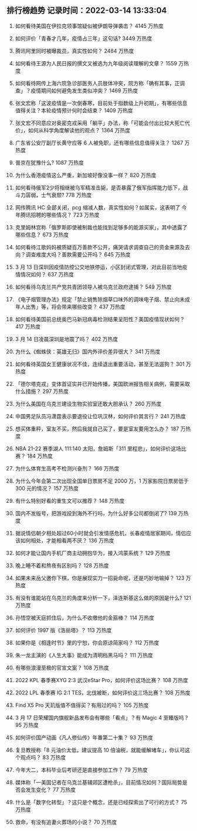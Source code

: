 
## 排行榜趋势 记录时间：2022-03-14 13:33:04
  
  1. 如何看待美国在伊拉克领事馆疑似被伊朗导弹袭击？ 4145 万热度
    
  2. 如何评价「青春才几年，疫情占三年」这句话? 3449 万热度
    
  3. 腾讯阿里同时被曝裁员，真实性如何？ 2484 万热度
    
  4. 如何看待王源为人民日报的撰文又被选为九年级阅读理解的文章？ 1559 万热度
    
  5. 如何看待网传上海六院急诊部医务人员肢体冲突，院方称「确有其事，正调查」？疫情期间如何避免发生类似冲突？ 1469 万热度
    
  6. 张文宏称「这波疫情是一次倒春寒，目前处于指数级上升初期」，有哪些信息值得关注？本轮疫情预计何时会结束？ 1409 万热度
    
  7. 张文宏不同意应对奥密克戎采用「躺平」办法，称「可能会付出比较大死亡代价」，如何从科学角度解读他的观点？ 1364 万热度
    
  8. 广东省公安厅副厅长黄守应等 6 人被免职，还有哪些信息值得关注？ 1267 万热度
    
  9. 普京在犹豫什么? 1087 万热度
    
  10. 为什么香港疫情这么严重，新加坡好像没事一样？ 820 万热度
    
  11. 如何看待俄军2少将相继被乌军精准击毙，是否暴露了俄军指挥能力低下，战斗力孱弱，士气衰颓? 778 万热度
    
  12. 网传腾讯 HC 全部关闭，pcg 缩减人数，真实性如何？如属实，这表明了 今年腾讯招聘的哪些情况？ 723 万热度
    
  13. 克里姆林宫称「俄罗斯即使被制裁也能找到足够多的能源买家」，其中透露了哪些信息？ 673 万热度
    
  14. 如何看待江歌妈妈被质疑百万善款不公开，痛哭请求调查自己的资金来源及去向？调查难度大吗？善款需要公开吗？ 645 万热度
    
  15. 3 月 13 日深圳因疫情防控公交地铁停运，小区封闭式管理，对此目前当地疫情情况如何？ 637 万热度
    
  16. 如何看待乌克兰共产党共青团领导人被乌克兰政府逮捕？ 549 万热度
    
  17. 《电子烟管理办法》规定「禁止销售除烟草口味外的调味电子烟、禁止向未成年人出售」等，将会带来哪些改变？ 437 万热度
    
  18. 如何看待美国前总统奥巴马新冠病毒检测结果呈阳性？美国疫情现状如何？ 417 万热度
    
  19. 3 月 14 日凌晨深圳是地震了吗？ 402 万热度
    
  20. 为什么《蜘蛛侠：英雄无归》国内外评价差异很大？ 341 万热度
    
  21. 如何看待英国女王健康状况不佳，连续退出重要活动，甚至无法遛狗？ 301 万热度
    
  22. 「德尔塔克戎」变体首证实并已开始传播，美国欧洲报告相关病例，需要采取什么措施？ 297 万热度
    
  23. 为什么美国在乌克兰建设生物实验室还敢大胆承认？ 260 万热度
    
  24. 中国男足队员冯潇霆表示要退役让位巩汉林，如何评价其言行？ 241 万热度
    
  25. 想买体重秤，室友不买，然后我就自己买了，要是室友要用怎么办？ 187 万热度
    
  26. NBA 21-22 赛季湖人 111:140 太阳，詹姆斯「311 里程悲」，如何评价这场比赛？ 184 万热度
    
  27. 为什么体育生高考不检测兴奋剂？ 166 万热度
    
  28. 为什么今年会第二次出现全国单日票房不足 2000 万，1 万家影院日票房低于 300 元的情况？ 157 万热度
    
  29. 有什么特别好看的重生文可以推荐？ 148 万热度
    
  30. 国内不发版号，把游戏投到海外不行吗，为什么好多公司都倒闭了? 139 万热度
    
  31. 据说情侣朝夕相处超过60小时就会引发情感危机，长春疫情居家期间，情侣应该如何相处，才能相看两不厌？ 136 万热度
    
  32. 如何才能让国内手机厂商主动拥抱华为，接入鸿蒙系统？ 129 万热度
    
  33. 晚上睡不着和熬夜有区别吗？ 128 万热度
    
  34. 如果未来岳父邀你下棋，你是展现实力一招毙命呢，还是巧妙地输掉？ 123 万热度
    
  35. 有没有谁能站在乌克兰的角度来分析一下，泽连斯基这么做的原因是什么? 121 万热度
    
  36. 孙悟空被天庭抓住后，为什么不收缴他的金箍棒？ 114 万热度
    
  37. 如何评价 1997 版《洛丽塔》？ 113 万热度
    
  38. 如果你是《相逢时节》里的宁恕，你会原谅简家吗？ 112 万热度
    
  39. 朱一龙主演的《人生大事》能成为清明档黑马吗？ 111 万热度
    
  40. 有哪些浪漫至极的官宣文案？ 108 万热度
    
  41. 2022 KPL 春季赛XYG 2:3 武汉eStar Pro，如何评价这场比赛？ 108 万热度
    
  42. 2022 LPL 春季赛 IG 2:1 TES，北伐被断，如何评价这三场比赛？ 108 万热度
    
  43. Find X5 Pro 天玑版值不值得买？有用过的吗？ 105 万热度
    
  44. 3 月 17 日荣耀国内旗舰新品发布会有哪些「看点」？有 Magic 4  至臻版吗？ 95 万热度
    
  45. 如何评价国产动画《凡人修仙传》年番第二十集？ 93 万热度
    
  46. 复旦教授称「8 元油价太低，建议提高 10 倍油税，就能缓解堵车」，你认可这个观点吗？ 83 万热度
    
  47. 今年大二，本科毕业后考研还是直接参加工作？ 79 万热度
    
  48. 媒体称「一美国记者在乌克兰基辅郊区遭枪杀」，目前情况如何？国际局势是否会发生变化？ 77 万热度
    
  49. 什么是「数字化转型」？这只是个概念，还是已经探索出了可行的方式？ 75 万热度
    
  50. 救命，有没有追妻火葬场的小说？ 70 万热度
    